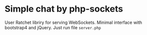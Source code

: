 # Simple chat by php-sockets    
User Ratchet libriry for serving WebSockets.
Minimal interface with bootstrap4 and jQuery.
Just run file `server.php`
